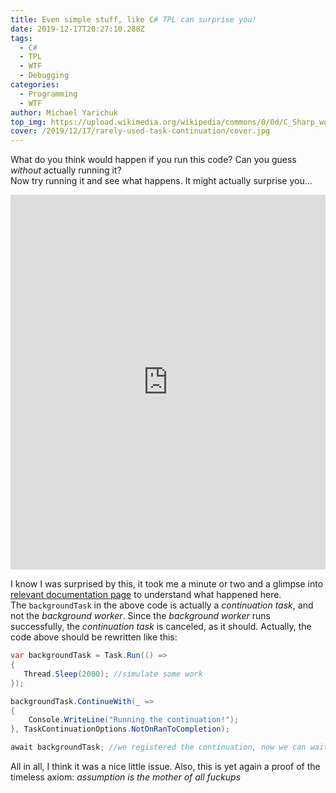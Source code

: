 ```yaml
---
title: Even simple stuff, like C# TPL can surprise you!
date: 2019-12-17T20:27:10.288Z
tags:
  - C#
  - TPL
  - WTF
  - Debugging
categories:
  - Programming
  - WTF
author: Michael Yarichuk
top_img: https://upload.wikimedia.org/wikipedia/commons/0/0d/C_Sharp_wordmark.svg
cover: /2019/12/17/rarely-used-task-continuation/cover.jpg
---
```

What do you think would happen if you run this code? Can you guess *without* actually running it?  
Now try running it and see what happens. It might actually surprise you...  
<iframe width="100%" height="600" src="https://dotnetfiddle.net/Widget/7k28o5" frameborder="0"></iframe>

I know I was surprised by this, it took me a minute or two and a glimpse into [relevant documentation page](https://docs.microsoft.com/en-us/dotnet/api/system.threading.tasks.taskcontinuationoptions?view=netcore-3.0) to understand what happened here.  
The ``backgroundTask`` in the above code is actually a *continuation task*, and not the *background worker*. Since the *background worker* runs successfully, the *continuation task* is canceled, as it should. Actually, the code above should be rewritten like this:

```c#
var backgroundTask = Task.Run(() =>
{
   Thread.Sleep(2000); //simulate some work
});

backgroundTask.ContinueWith(_ =>
{
    Console.WriteLine("Running the continuation!");
}, TaskContinuationOptions.NotOnRanToCompletion);

await backgroundTask; //we registered the continuation, now we can wait for the worker...
```

All in all, I think it was a nice little issue. Also, this is yet again a proof of the timeless axiom: *assumption is the mother of all fuckups*